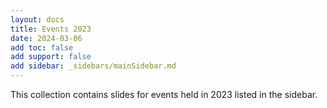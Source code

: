 ```yaml
---
layout: docs
title: Events 2023
date: 2024-03-06
add toc: false
add support: false
add sidebar: _sidebars/mainSidebar.md
---
```


This collection contains slides for events held in 2023 listed in the sidebar.
